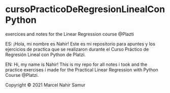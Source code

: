 # cursoPracticoDeRegresionLinealConPython
exercices and notes for the Linear Regression course @Plazti

ES: ¡Hola, mi nombre es Nahir! Este es mi repositorio para apuntes y los ejercicios de practica que se realizaron durante el Curso Práctico de Regresión Lineal con Python
de Platzi. 

EN: Hi, my name is Nahir! This is my repo for all notes i took and the practice exercises i made for the Practical Linear Regression with Python Course @Platzi. 

Copyright © 2021 Marcel Nahir Samur
